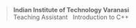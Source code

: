 > **Indian Institute of Technology Varanasi** <br/>
> Teaching Assistant &nbsp; Introduction to C++ <br/>
